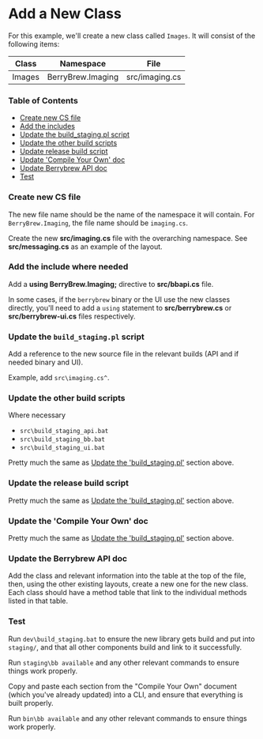 # Add a New Class

For this example, we'll create a new class called `Images`. It will consist of
the following items:

| Class | Namespace | File |
|---|---|---|
Images | BerryBrew.Imaging | src/imaging.cs

### Table of Contents

  - [Create new CS file](#create-new-cs-file)
  - [Add the includes](#add-the-include-where-needed)
  - [Update the build_staging.pl script](#update-the-build_stagingpl-script)
  - [Update the other build scripts](#update-the-other-build-scripts)
  - [Update release build script](#update-the-release-build-script)
  - [Update 'Compile Your Own' doc](#update-the-compile-your-own-doc)
  - [Update Berrybrew API doc](#update-the-berrybrew-api-doc)
  - [Test](#test)


### Create new CS file

The new file name should be the name of the namespace it will contain. For
`BerryBrew.Imaging`, the file name should be `imaging.cs`.

Create the new **src/imaging.cs** file with the overarching namespace. See
**src/messaging.cs** as an example of the layout.

### Add the include where needed

Add a **using BerryBrew.Imaging;** directive to **src/bbapi.cs** file.

In some cases, if the `berrybrew` binary or the UI use the new classes
directly, you'll need to add a `using` statement to **src/berrybrew.cs** or
**src/berrybrew-ui.cs** files respectively.

### Update the `build_staging.pl` script

Add a reference to the new source file in the relevant builds (API and if
needed binary and UI).

Example, add `src\imaging.cs^`.

### Update the other build scripts

Where necessary

- `src\build_staging_api.bat`
- `src\build_staging_bb.bat`
- `src\build_staging_ui.bat`

Pretty much the same as [Update the 'build_staging.pl'](#update-the-build_stagingpl-script)
section above.

### Update the release build script

Pretty much the same as [Update the 'build_staging.pl'](#update-the-build_stagingpl-script)
section above.

### Update the 'Compile Your Own' doc

Pretty much the same as [Update the 'build_staging.pl'](#update-the-build_stagingpl-script)
section above.

### Update the Berrybrew API doc

Add the class and relevant information into the table at the top of the file, then,
using the other existing layouts, create a new one for the new class. Each class should
have a method table that link to the individual methods listed in that table.

### Test

Run `dev\build_staging.bat` to ensure the new library gets build and put into `staging/`,
and that all other components build and link to it successfully.

Run `staging\bb available` and any other relevant commands to ensure things work
properly.

Copy and paste each section from the "Compile Your Own" document (which you've already
updated) into a CLI, and ensure that everything is built properly.

Run `bin\bb available` and any other relevant commands to ensure things work
properly.

